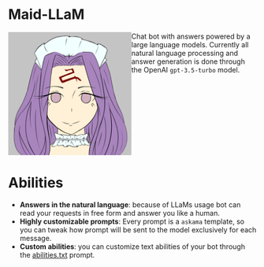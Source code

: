 # Maid-LLaM

<img align="left" src="assets/art.jpg" width="250" />

Chat bot with answers powered by a large language models. Currently all natural language processing and answer generation is done through the OpenAI `gpt-3.5-turbo` model.

<br clear="left"/>

# Abilities

- **Answers in the natural language**: because of LLaMs usage bot can read your requests in free form and answer you like a human.
- **Highly customizable prompts**: Every prompt is a `askama` template, so you can tweak how prompt will be sent to the model exclusively for each message.
- **Custom abilities**: you can customize text abilities of your bot through the [abilities.txt](assets/prompts/abilities.txt) prompt.
